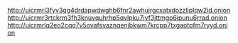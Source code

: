 http://uicrmri3fyv3qg4drdapwdwghb6fnr2awhujrgcxatxdozzljplqw2id.onion
http://uicrmr3rtckrm3fh3knuvquhrhp5qvlpku7iyf3jttmgo6jpunu6rrad.onion
http://uicrmrlq2eo2cqq7v5ovafsvaznqenjbkwm7krcpp7txgaotpfm7ryyd.onion